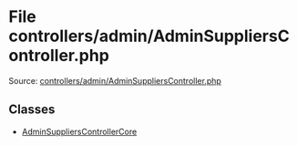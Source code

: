 File controllers/admin/AdminSuppliersController.php
=========
Source: [controllers/admin/AdminSuppliersController.php](https://github.com/PrestaShop/PrestaShop/blob/1.6.1.1/controllers/admin/AdminSuppliersController.php)


Classes
-------

* [AdminSuppliersControllerCore](class.AdminSuppliersControllerCore)

